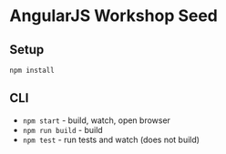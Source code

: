 # AngularJS Workshop Seed

## Setup
`npm install`

## CLI

- `npm start` - build, watch, open browser
- `npm run build` - build
- `npm test` - run tests and watch (does not build)
